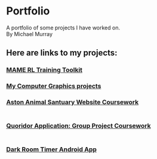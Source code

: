 # Portfolio
A portfolio of some projects I have worked on.</br>
By Michael Murray</br>
## Here are links to my projects:</br>
### [MAME RL Training Toolkit](https://github.com/BombayCinema/MAMEToolkit)
### [My Computer Graphics projects](https://github.com/BombayCinema/Portfolio/tree/Computer-Graphics)
### [Aston Animal Santuary Website Coursework](https://github.com/BombayCinema/Portfolio/blob/AstonAnimalSantuary/README.md)</br></br>
### [Quoridor Application: Group Project Coursework](https://github.com/BombayCinema/Portfolio/tree/Quoridor)</br></br>
### [Dark Room Timer Android App](https://github.com/BombayCinema/Portfolio/tree/Super-Awesome-Timer-App)</br></br>

